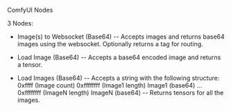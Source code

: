ComfyUI Nodes

3 Nodes:

- Image(s) to Websocket (Base64)
-- Accepts images and returns base64 images using the websocket. Optionally returns a tag for routing.

- Load Image (Base64)
-- Accepts a base64 encoded image and returns a tensor.

- Load Images (Base64)
-- Accepts a string with the following structure: 0xffff (Image count) 0xffffffff (Image1 length) Image1 (base64) ... 0xffffffff (ImageN length) ImageN (base64)
-- Returns tensors for all the images.
